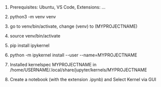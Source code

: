 1. Prerequisites: Ubuntu, VS Code, Extensions: …

2. python3 -m venv venv

3. go to venv/bin/activate, change (venv) to (MYPROJECTNAME)

4. source venv/bin/activate

5. pip install ipykernel

6. python -m ipykernel install --user --name=MYPROJECTNAME

7. Installed kernelspec MYPROJECTNAME in /home/USERNAME/.local/share/jupyter/kernels/MYPROJECTNAME

8. Create a notebook (with the extension .ipynb) and Select Kernel via GUI 

